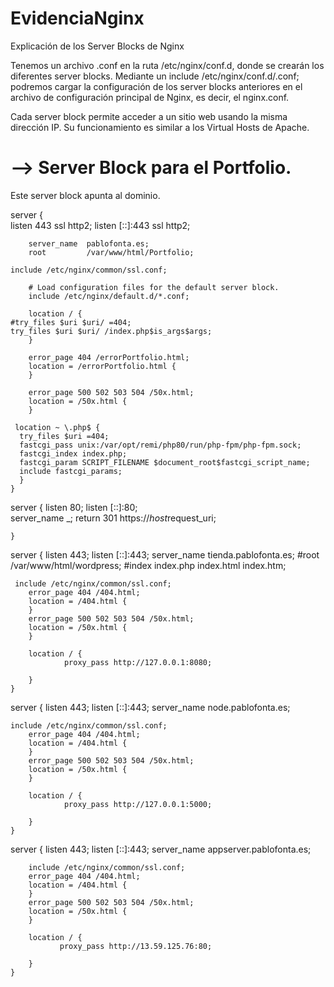 # EvidenciaNginx
Explicación de los Server Blocks de Nginx

Tenemos un archivo .conf en la ruta /etc/nginx/conf.d, donde se crearán los diferentes server blocks.
Mediante un include /etc/nginx/conf.d/.conf; podremos cargar la configuración de los server blocks anteriores
en el archivo de configuración principal de Nginx, es decir, el nginx.conf.

Cada server block permite acceder a un sitio web usando la misma dirección IP. Su funcionamiento es similar a 
los Virtual Hosts de Apache.

# --> Server Block para el Portfolio.
Este server block apunta al dominio.

server {                
	listen 443 ssl http2;
	listen       [::]:443 ssl http2;

        server_name  pablofonta.es;
        root         /var/www/html/Portfolio;

	include /etc/nginx/common/ssl.conf;	 
    	
        # Load configuration files for the default server block.
        include /etc/nginx/default.d/*.conf;

        location / {
	#try_files $uri $uri/ =404;
	try_files $uri $uri/ /index.php$is_args$args;
        }

        error_page 404 /errorPortfolio.html;
        location = /errorPortfolio.html {
        }

        error_page 500 502 503 504 /50x.html;
        location = /50x.html {
        }
	
	 location ~ \.php$ {
      try_files $uri =404;
      fastcgi_pass unix:/var/opt/remi/php80/run/php-fpm/php-fpm.sock;
      fastcgi_index index.php;
      fastcgi_param SCRIPT_FILENAME $document_root$fastcgi_script_name;
      include fastcgi_params;
      }
    }


server {
        listen       80;
        listen       [::]:80;                
        server_name _;
	return 301 https://$host$request_uri;

    }

server {
        listen       443;
        listen       [::]:443;
        server_name  tienda.pablofonta.es;
        #root         /var/www/html/wordpress;
        #index index.php  index.html index.htm;

	 include /etc/nginx/common/ssl.conf;
        error_page 404 /404.html;
        location = /404.html {
        }
        error_page 500 502 503 504 /50x.html;
        location = /50x.html {
        }

        location / {
                proxy_pass http://127.0.0.1:8080;
                                                               
        }
    }

server {
        listen       443;
        listen       [::]:443;
        server_name  node.pablofonta.es;
        
 	include /etc/nginx/common/ssl.conf;
        error_page 404 /404.html;
        location = /404.html {
        }
        error_page 500 502 503 504 /50x.html;
        location = /50x.html {
        }

        location / {
                proxy_pass http://127.0.0.1:5000;

        }
    }

server {
        listen       443;
        listen       [::]:443;
        server_name  appserver.pablofonta.es;

        include /etc/nginx/common/ssl.conf;
        error_page 404 /404.html;
        location = /404.html {
        }
        error_page 500 502 503 504 /50x.html;
        location = /50x.html {
        }

        location / {
               proxy_pass http://13.59.125.76:80;
	
        }
    }
